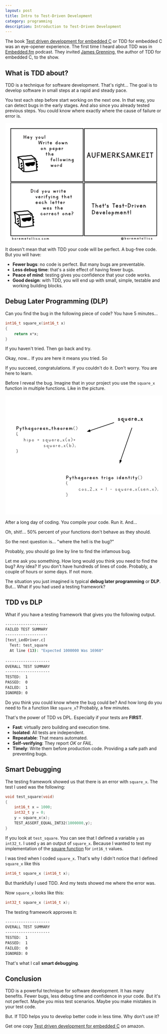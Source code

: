```yaml
---
layout: post
title: Intro to Test-Driven Development 
category: programming
description: Introduction to Test-Driven Development
---
```


The book [Test driven development for embedded C](https://amzn.to/2wsWFnp) or TDD for embedded C was an eye-opener experience.
The first time I heard about TDD was in [Embedded.fm](https://embedded.fm/episodes/2013/12/11/eventually-lightning-strikes) podcast. 
They invited [James Grenning](https://wingman-sw.com/about), the author of TDD for embedded C, to the show.

## What is TDD about?
TDD is a technique for software development. That's right... The goal is to develop software in small steps at a rapid and steady pace. 

You test each step before start working on the next one.
In that way, you can detect bugs in the early stages.
And also since you already tested previous steps.
You could know where exactly where the cause of failure or error is. 

![tdd explanation](/images/posts/tdd-intro-01.png)

It doesn't mean that with TDD your code will be perfect. A bug-free code.
But you will have:  

- **Fewer bugs**: no code is perfect. But many bugs are preventable.  
- **Less debug time**: that's a side effect of having fewer bugs.  
- **Peace of mind**: testing gives you confidence that your code works.  
- **Good design**: with TDD, you will end up with small, simple, testable and  working building blocks.   

## Debug Later Programming (DLP)
Can you find the bug in the following piece of code?
You have 5 minutes...

```c
int16_t square_x(int16_t x)
{
    return x*x; 
}
```

If you haven't tried. Then go back and try. 

Okay, now... If you are here it means you tried. So

If you succeed, congratulations. If you couldn't do it. Don't worry. You are here to learn. 

Before I reveal the bug. Imagine that in your project you use the `square_x` function in multiple functions.
Like in the picture. 

![tdd-dependencies](/images/posts/tdd-intro-02.png)

After a long day of coding. You compile your code. Run it. And...

Oh, shit!... 50% percent of your functions don't behave as they should. 

So the next question is... "where the hell is the bug?"

Probably, you should go line by line to find the infamous bug.

Let me ask you something. How long would you think you need to find the bug? Any idea? 
If you don't have hundreds of lines of code. Probably, a couple of hours or some days. If not more. 

The situation you just imagined is typical **debug later programming** or **DLP**.
But... What if you had used a testing framework?

## TDD vs DLP
What if you have a testing framework that gives you the following output.

```sh
-------------------
FAILED TEST SUMMARY
-------------------
[test_LedDriver.c]
  Test: test_square
  At line (13): "Expected 1000000 Was 16960"

--------------------
OVERALL TEST SUMMARY
--------------------
TESTED:  1
PASSED:  0
FAILED:  1
IGNORED: 0
```

Do you think you could know where the bug could be? 
And how long do you need to fix a function like `square_x`?
Probably, a few minutes. 

That's the power of TDD vs DPL. 
Especially if your tests are **FIRST**.

- **Fast**: virtually zero building and execution time.
- **Isolated**: All tests are independent.
- **Repeatable**: That means automated.
- **Self-verifying**: They report _OK_ or _FAIL_.
- **Timely**: Write them before production code. Providing a safe path and preventing bugs. 

## Smart Debugging
The testing framework showed us that there is an error with `square_x`.
The test I used was the following:

```c
void test_square(void)
{
    int16_t x = 1000;
    int32_t y = 0;
    y = square_x(x);
    TEST_ASSERT_EQUAL_INT32(1000000,y);
}
```
If you look at `test_square`. You can see that I defined a variable `y` as `int32_t`. I used `y` as an output of `square_x`.
Because I wanted to test my implementation of the [square function](https://en.wikipedia.org/wiki/Square_(algebra)) for `int16_t` values.

I was tired when I coded `square_x`. That's why  I didn't notice that I defined `square_x` like this

```c
int16_t square_x (int16_t x);
```

But thankfully I used TDD. And my tests showed me where the error was. 

Now `square_x` looks like this:

```c
int32_t square_x (int16_t x);
```

The testing framework approves it:

```sh
--------------------
OVERALL TEST SUMMARY
--------------------
TESTED:  1
PASSED:  1
FAILED:  0
IGNORED: 0
```

That's what I call **smart debugging**. 

## Conclusion
TDD is a powerful technique for software development.
It has many benefits. Fewer bugs, less debug time and confidence in your code.
But it's not perfect. Maybe you miss test scenarios. Maybe you make mistakes in your test code. 

But. If TDD helps you to develop better code in less time. Why don't use it?

Get one copy [Test driven development for embedded C](https://amzn.to/2wsWFnp) on amazon.
